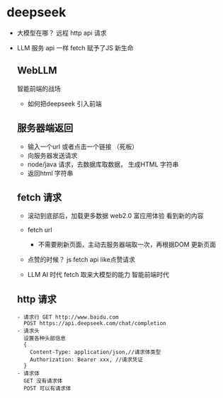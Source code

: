 # deepseek
- 大模型在哪？
 远程
 http api 请求
- LLM 服务
  api 一样
  fetch 赋予了JS 新生命 

  ## WebLLM
  智能前端的战场
  - 如何把deepseek 引入前端

  ## 服务器端返回
  - 输入一个url 或者点击一个链接 （死板）
  - 向服务器发送请求 
  - node/java 请求，去数据库取数据， 生成HTML 字符串
  - 返回html 字符串 
 

   ## fetch 请求
   - 滚动到底部后，加载更多数据 web2.0 富应用体验
     看到新的内容
   - fetch url 
     - 不需要刷新页面，主动去服务器端取一次，再根据DOM 更新页面
   - 点赞的时候？
     js fetch api like点赞请求

   - LLM AI 时代
     fetch 取来大模型的能力 智能前端时代

   ## http 请求
      - 请求行 GET http://www.baidu.com
        POST https://api.deepseek.com/chat/completion 
      - 请求头 
        设置各种头部信息
        {
          Content-Type: application/json,//请求体类型
          Authorization: Bearer xxx, //请求凭证
        }
      - 请求体
        GET 没有请求体 
        POST 可以有请求体
        
